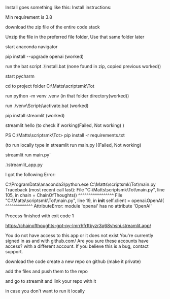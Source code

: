 Install goes something like this:
Install instructions:

Min requirement is 3.8

download the zip file of the entire code stack

Unzip the file in the preferred file folder, Use that same folder later

start anaconda navigator


pip install --upgrade openai (worked)


run the bat script .\install.bat (none found in zip, copied previous worked))


start pycharm

cd to project folder C:\Matts\scriptsmk\Tot

run python -m venv .venv  (in that folder directory(worked))

run .\venv\Scripts\activate.bat (worked)



pip install streamlit (worked)

streamlit hello (to check if working(Failed, Not working)
)

PS C:\Matts\scriptsmk\Tot> pip install -r requirements.txt




(to run locally type in  streamlit run main.py )(Failed, Not working)





streamlit run main.py` 

.\streamlit_app.py 

I got the following Error:

C:\ProgramData\anaconda3\python.exe C:\Matts\scriptsmk\Tot\main.py 
Traceback (most recent call last):
  File "C:\Matts\scriptsmk\Tot\main.py", line 105, in <module>
    chain = ChainOfThoughts()
            ^^^^^^^^^^^^^^^^^
  File "C:\Matts\scriptsmk\Tot\main.py", line 19, in __init__
    self.client = openai.OpenAI(
                  ^^^^^^^^^^^^^
AttributeError: module 'openai' has no attribute 'OpenAI'

Process finished with exit code 1



https://chainofthoughts-gpt-py-lmrrhfrftbyzr3q68vhsni.streamlit.app/ 


You do not have access to this app or it does not exist
You're currently signed in as   and with github.com/ Are you sure these accounts have access?
with a different account.
If you believe this is a bug, contact support.


download the code create a new repo on github (make it private)

add the files and push them to the repo

and go to streamit and link your repo with it

in case you don't want to run it locally
